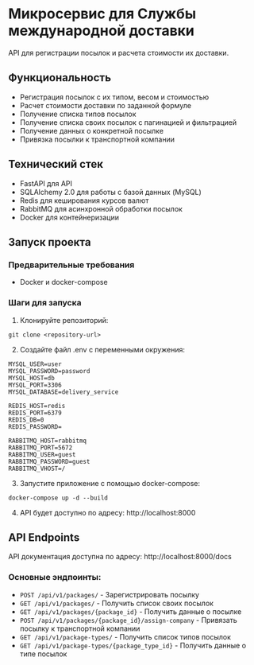 # Микросервис для Службы международной доставки

API для регистрации посылок и расчета стоимости их доставки.

## Функциональность

- Регистрация посылок с их типом, весом и стоимостью
- Расчет стоимости доставки по заданной формуле
- Получение списка типов посылок
- Получение списка своих посылок с пагинацией и фильтрацией
- Получение данных о конкретной посылке
- Привязка посылки к транспортной компании

## Технический стек

- FastAPI для API
- SQLAlchemy 2.0 для работы с базой данных (MySQL)
- Redis для кеширования курсов валют
- RabbitMQ для асинхронной обработки посылок
- Docker для контейнеризации

## Запуск проекта

### Предварительные требования

- Docker и docker-compose

### Шаги для запуска

1. Клонируйте репозиторий:

```
git clone <repository-url>
```

2. Создайте файл .env с переменными окружения:

```
MYSQL_USER=user
MYSQL_PASSWORD=password
MYSQL_HOST=db
MYSQL_PORT=3306
MYSQL_DATABASE=delivery_service

REDIS_HOST=redis
REDIS_PORT=6379
REDIS_DB=0
REDIS_PASSWORD=

RABBITMQ_HOST=rabbitmq
RABBITMQ_PORT=5672
RABBITMQ_USER=guest
RABBITMQ_PASSWORD=guest
RABBITMQ_VHOST=/
```

3. Запустите приложение с помощью docker-compose:

```
docker-compose up -d --build
```

4. API будет доступно по адресу: http://localhost:8000

## API Endpoints

API документация доступна по адресу: http://localhost:8000/docs

### Основные эндпоинты:

- `POST /api/v1/packages/` - Зарегистрировать посылку
- `GET /api/v1/packages/` - Получить список своих посылок
- `GET /api/v1/packages/{package_id}` - Получить данные о посылке
- `POST /api/v1/packages/{package_id}/assign-company` - Привязать посылку к транспортной компании
- `GET /api/v1/package-types/` - Получить список типов посылок
- `GET /api/v1/package-types/{package_type_id}` - Получить данные о типе посылок

